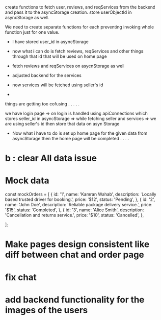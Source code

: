 create functions to fetch user, reviews, and reqServices from the backend and pass it to the asyncStorage creation.
store userObjectId in asyncStorage as well.

We need to create separate functions for each preventing invoking whole function just for one value.

- I have stored user_id in asyncStorage
- now what i can do is fetch reviews, reqServices and other things through that id that will be used on home page
- fetch reviews and reqServices on asycnStorage as well

- adjusted backend for the services
- now services will be fetched using seller's id
-

things are getting too cofusing . . . . .

we have login page => on login is handled using apiConnections which stores seller_id in asyncStorage => while fetching seller and services => we are using seller's id then store that data on asyn Storage

- Now what i have to do is set up home page for the given data from asyncStorage then the home page will be completed . . . .

# b : clear All data issue

# Mock data

const mockOrders = [
{
id: '1',
name: 'Kamran Wahab',
description: 'Locally based trusted driver for booking.',
price: '$12',
status: 'Pending',
},
{
id: '2',
name: 'John Doe',
description: 'Reliable package delivery service.',
price: '$15',
status: 'Completed',
},
{
id: '3',
name: 'Alice Smith',
description: 'Cancellation and returns service.',
price: '$10',
status: 'Cancelled',
},

];

# Make pages design consistent like diff between chat and order page

# fix chat

# add backend functionality for the images of the users
